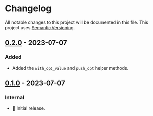 # Changelog

All notable changes to this project will be documented in this file.
This project uses [Semantic Versioning](https://semver.org/spec/v2.0.0.html).

## [0.2.0] - 2023-07-07

### Added

- Added the `with_opt_value` and `push_opt` helper methods.

## [0.1.0] - 2023-07-07

### Internal

- 🎉 Initial release.

[0.2.0]: https://github.com/sunsided/query-string-builder/releases/tag/0.2.0
[0.1.0]: https://github.com/sunsided/query-string-builder/releases/tag/0.1.0
